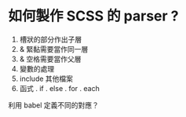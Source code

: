 # 如何製作 SCSS 的 parser ?

1. 槽狀的部分作出子層
2. & 緊黏需要當作同一層
3. & 空格需要當作父層
4. 變數的處理
5. include 其他檔案
6. 函式 . if . else . for . each

利用 babel 定義不同的對應？
